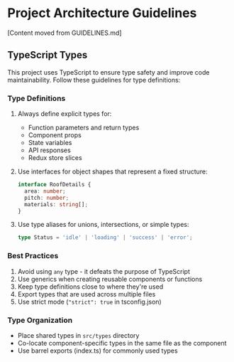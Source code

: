 # Project Architecture Guidelines

[Content moved from GUIDELINES.md]

## TypeScript Types

This project uses TypeScript to ensure type safety and improve code maintainability. Follow these guidelines for type definitions:

### Type Definitions

1. Always define explicit types for:
   - Function parameters and return types
   - Component props
   - State variables
   - API responses
   - Redux store slices

2. Use interfaces for object shapes that represent a fixed structure:
   ```typescript
   interface RoofDetails {
     area: number;
     pitch: number;
     materials: string[];
   }
   ```

3. Use type aliases for unions, intersections, or simple types:
   ```typescript
   type Status = 'idle' | 'loading' | 'success' | 'error';
   ```

### Best Practices

1. Avoid using `any` type - it defeats the purpose of TypeScript
2. Use generics when creating reusable components or functions
3. Keep type definitions close to where they're used
4. Export types that are used across multiple files
5. Use strict mode (`"strict": true` in tsconfig.json)

### Type Organization

- Place shared types in `src/types` directory
- Co-locate component-specific types in the same file as the component
- Use barrel exports (index.ts) for commonly used types
